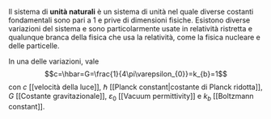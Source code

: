Il sistema di **unità naturali** è un sistema di unità nel quale diverse costanti fondamentali sono pari a 1 e prive di dimensioni fisiche. Esistono diverse variazioni del sistema e sono particolarmente usate in relatività ristretta e qualunque branca della fisica che usa la relatività, come la fisica nucleare e delle particelle.

In una delle variazioni, vale
$$c=\hbar=G=\frac{1}{4\pi\varepsilon_{0}}=k_{b}=1$$
con $c$ [[velocità della luce]], $\hbar$ [[Planck constant|costante di Planck ridotta]], $G$ [[Costante gravitazionale]], $\varepsilon_{0}$ [[Vacuum permittivity]] e $k_{b}$ [[Boltzmann constant]].